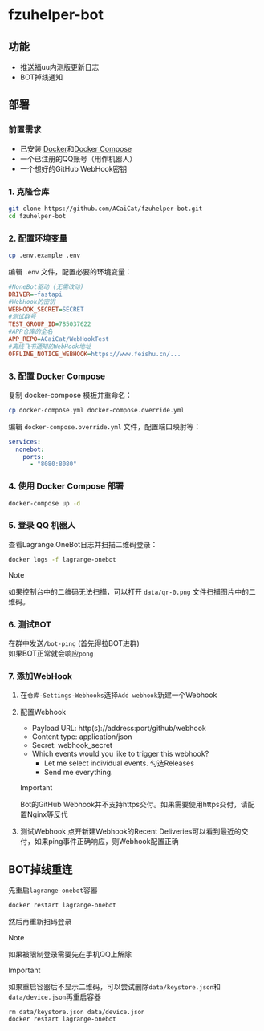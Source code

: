 # fzuhelper-bot

## 功能

* 推送福uu内测版更新日志
* BOT掉线通知

## 部署

### 前置需求

* 已安装 [Docker](https://docs.docker.com/engine/install/)和[Docker Compose](https://docs.docker.com/compose/install/)
* 一个已注册的QQ账号（用作机器人）
* 一个想好的GitHub WebHook密钥

### 1. 克隆仓库

```bash
git clone https://github.com/ACaiCat/fzuhelper-bot.git
cd fzuhelper-bot
```

### 2. 配置环境变量

```bash
cp .env.example .env
```

编辑 `.env` 文件，配置必要的环境变量：

```ini
#NoneBot驱动 (无需改动)
DRIVER=~fastapi 
#WebHook的密钥
WEBHOOK_SECRET=SECRET
#测试群号
TEST_GROUP_ID=785037622
#APP仓库的全名
APP_REPO=ACaiCat/WebHookTest
#离线飞书通知的WebHook地址
OFFLINE_NOTICE_WEBHOOK=https://www.feishu.cn/...
```

### 3. 配置 Docker Compose

复制 docker-compose 模板并重命名：

```bash
cp docker-compose.yml docker-compose.override.yml
```

编辑 `docker-compose.override.yml` 文件，配置端口映射等：

```yaml
services:
  nonebot:
    ports:
      - "8080:8080"
```

### 4. 使用 Docker Compose 部署

```bash
docker-compose up -d
```

### 5. 登录 QQ 机器人

查看Lagrange.OneBot日志并扫描二维码登录：

```bash
docker logs -f lagrange-onebot
```

> [!NOTE]
> 如果控制台中的二维码无法扫描，可以打开 `data/qr-0.png` 文件扫描图片中的二维码。

### 6. 测试BOT

在群中发送`/bot-ping` (首先得拉BOT进群)  
如果BOT正常就会响应`pong`

### 7. 添加WebHook

1. 在`仓库-Settings-Webhooks`选择`Add webhook`新建一个Webhook
2. 配置Webhook
    - Payload URL: http(s)://address:port/github/webhook
    - Content type: application/json
    - Secret: webhook_secret
    - Which events would you like to trigger this webhook?
        - Let me select individual events.
          勾选Releases
        - Send me everything.

   > [!IMPORTANT]   
   > Bot的GitHub Webhook并不支持https交付。如果需要使用https交付，请配置Nginx等反代

3. 测试Webhook
   点开新建Webhook的Recent Deliveries可以看到最近的交付，如果ping事件正确响应，则Webhook配置正确

## BOT掉线重连

先重启`lagrange-onebot`容器

```bash
docker restart lagrange-onebot
```

然后再重新扫码登录

> [!NOTE]
> 如果被限制登录需要先在手机QQ上解除

> [!IMPORTANT]
> 如果重启容器后不显示二维码，可以尝试删除`data/keystore.json`和`data/device.json`再重启容器
> ```
> rm data/keystore.json data/device.json
> docker restart lagrange-onebot
> ```